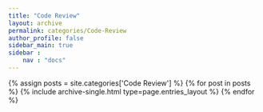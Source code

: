 ```yaml
---
title: "Code Review"
layout: archive
permalink: categories/Code-Review
author_profile: false
sidebar_main: true
sidebar :
    nav : "docs"
---
```


{% assign posts = site.categories['Code Review'] %}
{% for post in posts %} {% include archive-single.html type=page.entries_layout %} {% endfor %}